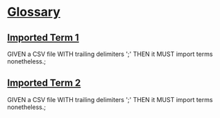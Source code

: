 # [Glossary](#glossary)

## [Imported Term 1](#imported-term-1)

<!--{
  "uri": "/#1",
  "aliases": "Alias 1.1,Alias 1.2,Alias 1.3"
}-->

GIVEN a CSV file WITH trailing delimiters ';' THEN it MUST import terms nonetheless.;

## [Imported Term 2](#imported-term-2)

<!--{
  "uri": "/#2",
  "aliases": "Alias 2.1,Alias 2.2,Alias 2.3"
}-->

GIVEN a CSV file WITH trailing delimiters ';' THEN it MUST import terms nonetheless.;
